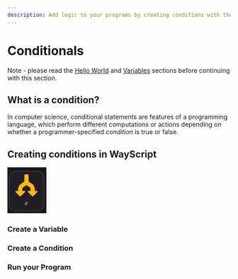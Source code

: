```yaml
---
description: Add logic to your programs by creating conditions with the If Module.
---
```


# Conditionals

Note - please read the [Hello World](hello-world.md) and [Variables](variables.md) sections before continuing with this section. 

## What is a condition?

In computer science, conditional statements are features of a programming language, which perform different computations or actions depending on whether a programmer-specified _condition_ is true or false.

## Creating conditions in WayScript

![](../.gitbook/assets/screenshot-2019-07-15-17.32.43.png)

### Create a Variable

### Create a Condition

### Run your Program



